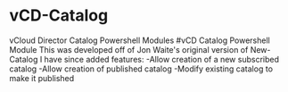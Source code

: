 # vCD-Catalog
vCloud Director Catalog Powershell Modules
#vCD Catalog Powershell Module
This was developed off of Jon Waite's original version of New-Catalog
I have since added features:
-Allow creation of a new subscribed catalog
-Allow creation of published catalog
-Modify existing catalog to make it published
